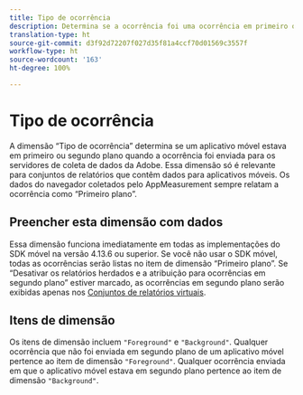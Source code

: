 ```yaml
---
title: Tipo de ocorrência
description: Determina se a ocorrência foi uma ocorrência em primeiro ou segundo plano.
translation-type: ht
source-git-commit: d3f92d72207f027d35f81a4ccf70d01569c3557f
workflow-type: ht
source-wordcount: '163'
ht-degree: 100%

---
```



# Tipo de ocorrência

A dimensão “Tipo de ocorrência” determina se um aplicativo móvel estava em primeiro ou segundo plano quando a ocorrência foi enviada para os servidores de coleta de dados da Adobe. Essa dimensão só é relevante para conjuntos de relatórios que contêm dados para aplicativos móveis. Os dados do navegador coletados pelo AppMeasurement sempre relatam a ocorrência como “Primeiro plano”.

## Preencher esta dimensão com dados

Essa dimensão funciona imediatamente em todas as implementações do SDK móvel na versão 4.13.6 ou superior. Se você não usar o SDK móvel, todas as ocorrências serão listas no item de dimensão “Primeiro plano”. Se “Desativar os relatórios herdados e a atribuição para ocorrências em segundo plano” estiver marcado, as ocorrências em segundo plano serão exibidas apenas nos [Conjuntos de relatórios virtuais](../vrs/vrs-mobile-visit-processing.md).

## Itens de dimensão

Os itens de dimensão incluem `"Foreground"` e `"Background"`. Qualquer ocorrência que não foi enviada em segundo plano de um aplicativo móvel pertence ao item de dimensão `"Foreground"`. Qualquer ocorrência enviada em que o aplicativo móvel estava em segundo plano pertence ao item de dimensão `"Background"`.
